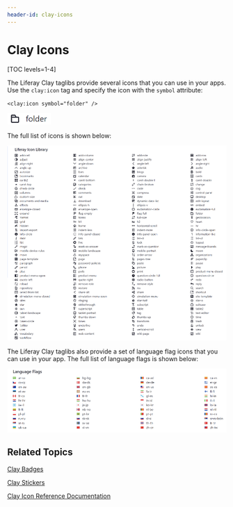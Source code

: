 ```yaml
---
header-id: clay-icons
---
```


# Clay Icons

[TOC levels=1-4]

The Liferay Clay taglibs provide several icons that you can use in your apps. 
Use the `clay:icon` tag and specify the icon with the `symbol` attribute:

    <clay:icon symbol="folder" />
    
![Figure 1: You can include icons in your app with the Clay taglib.](../../../images/clay-taglib-icon-folder.png)

The full list of icons is shown below:

![Figure 2: The Clay taglib gives you access to several @product@ icons.](../../../images/clay-taglib-icon-library.png)

The Liferay Clay taglibs also provide a set of language flag icons that you can 
use in your app. The full list of language flags is shown below:

![Figure 3: You can include language flags in your apps.](../../../images/clay-taglib-icon-language-flags.png)

## Related Topics

[Clay Badges](/docs/7-1/tutorials/-/knowledge_base/t/clay-badges)

[Clay Stickers](/docs/7-1/tutorials/-/knowledge_base/t/clay-stickers)

[Clay Icon Reference Documentation](https://clayui.com/docs/components/icon.html)
